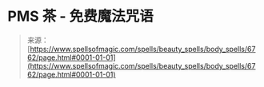 <!--yml

category: 未分类

date: 2024-06-12 18:41:32

-->

# PMS 茶 - 免费魔法咒语

> 来源：[https://www.spellsofmagic.com/spells/beauty_spells/body_spells/6762/page.html#0001-01-01](https://www.spellsofmagic.com/spells/beauty_spells/body_spells/6762/page.html#0001-01-01)

